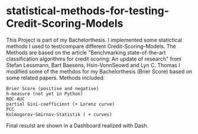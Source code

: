 # statistical-methods-for-testing-Credit-Scoring-Models


This Project is part of my Bachelorthesis. I implemented some statictical methods I used to test/compare different Credit-Scoring-Models. The Methods are based on the article "Benchmarking state-of-the-art classification algorithms for credit scoring: An update of research" from Stefan Lessmann, Bart Baesens, Hsin-VonnSeowd and Lyn C. Thomas I modified some of the methdos for my Bachelorthesis (Brier Score) based on some related papers. Methods included:

    Brier Score (positive and negative)
    h-measure (not yet in Python)
    ROC-AUC
    partial Gini-coefficient (+ Lorenz curve)
    PCC
    Kolmogorov-Smirnov-Statistik ( + curves)

Final resulst are shown in a Dashboard realized with Dash.
